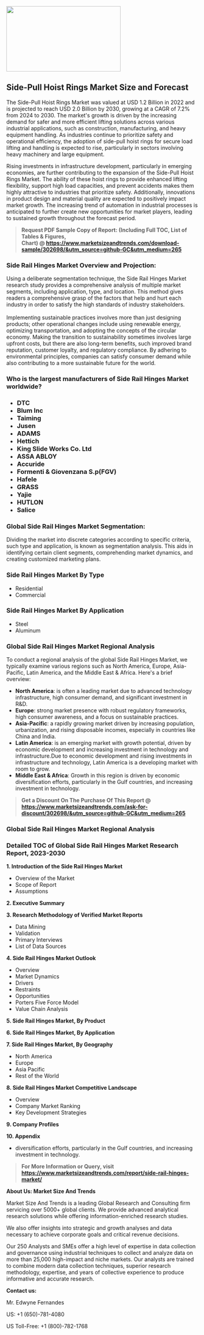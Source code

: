 <p><img class="alignnone size-medium wp-image-20088" src="https://ffe5etoiles.com/wp-content/uploads/2024/12/MST1-300x171.png" alt="" width="300" height="171" /></p><h2>Side-Pull Hoist Rings Market Size and Forecast</h2><p>The Side-Pull Hoist Rings Market was valued at USD 1.2 Billion in 2022 and is projected to reach USD 2.0 Billion by 2030, growing at a CAGR of 7.2% from 2024 to 2030. The market's growth is driven by the increasing demand for safer and more efficient lifting solutions across various industrial applications, such as construction, manufacturing, and heavy equipment handling. As industries continue to prioritize safety and operational efficiency, the adoption of side-pull hoist rings for secure load lifting and handling is expected to rise, particularly in sectors involving heavy machinery and large equipment.</p><p>Rising investments in infrastructure development, particularly in emerging economies, are further contributing to the expansion of the Side-Pull Hoist Rings Market. The ability of these hoist rings to provide enhanced lifting flexibility, support high load capacities, and prevent accidents makes them highly attractive to industries that prioritize safety. Additionally, innovations in product design and material quality are expected to positively impact market growth. The increasing trend of automation in industrial processes is anticipated to further create new opportunities for market players, leading to sustained growth throughout the forecast period.</p></p><blockquote id="" class=""><strong>Request PDF Sample Copy of Report: (Including Full TOC, List of Tables &amp; Figures, Chart)&nbsp;@&nbsp;<strong><a href="https://www.marketsizeandtrends.com/download-sample/302698/&utm_source=github-GC&utm_medium=265" target="_blank">https://www.marketsizeandtrends.com/download-sample/302698/&utm_source=github-GC&utm_medium=265</a></strong></strong></blockquote><h3 id="" class="">Side Rail Hinges Market&nbsp;Overview and Projection:</h3><p id="" class="">Using a deliberate segmentation technique, the Side Rail Hinges Market research study provides a comprehensive analysis of multiple market segments, including application, type, and location. This method gives readers a comprehensive grasp of the factors that help and hurt each industry in order to satisfy the high standards of industry stakeholders. <br /> <br />Implementing sustainable practices involves more than just designing products; other operational changes include using renewable energy, optimizing transportation, and adopting the concepts of the circular economy. Making the transition to sustainability sometimes involves large upfront costs, but there are also long-term benefits, such improved brand reputation, customer loyalty, and regulatory compliance. By adhering to environmental principles, companies can satisfy consumer demand while also contributing to a more sustainable future for the world.</p><h3 id="" class="">Who is the largest manufacturers of&nbsp;Side Rail Hinges Market worldwide?</h3><h3 class=""><p><ul><li>DTC </li><li> Blum Inc </li><li> Taiming </li><li> Jusen </li><li> ADAMS </li><li> Hettich </li><li> King Slide Works Co. Ltd </li><li> ASSA ABLOY </li><li> Accuride </li><li> Formenti & Giovenzana S.p(FGV) </li><li> Hafele </li><li> GRASS </li><li> Yajie </li><li> HUTLON </li><li> Salice</li></ul></p></h3><h3 id="" class="">Global&nbsp;Side Rail Hinges Market Segmentation:</h3><p id="" class="">Dividing the market into discrete categories according to specific criteria, such type and application, is known as segmentation analysis. This aids in identifying certain client segments, comprehending market dynamics, and creating customized marketing plans.</p><h3 id="" class="">Side Rail Hinges Market&nbsp;By Type</h3><p><p><ul><li>Residential</li><li> Commercial</p></li></ul></p></p><h3 id="" class="">Side Rail Hinges Market&nbsp;By Application</h3><p class=""><p><ul><li>Steel</li><li> Aluminum</li></ul></p></p><h3 id="" class="">Global Side Rail Hinges Market Regional Analysis</h3><p id="" class="">To conduct a regional analysis of the global Side Rail Hinges Market, we typically examine various regions such as North America, Europe, Asia-Pacific, Latin America, and the Middle East &amp; Africa. Here's a brief overview:</p><ul><li><strong>North America</strong>: is often a leading market due to advanced technology infrastructure, high consumer demand, and significant investment in R&amp;D.</li><li><strong>Europe</strong>: strong market presence with robust regulatory frameworks, high consumer awareness, and a focus on sustainable practices.</li><li><strong>Asia-Pacific</strong>: a rapidly growing market driven by increasing population, urbanization, and rising disposable incomes, especially in countries like China and India.</li><li><strong>Latin America</strong>: is an emerging market with growth potential, driven by economic development and increasing investment in technology and infrastructure.Due to economic development and rising investments in infrastructure and technology, Latin America is a developing market with room to grow.</li><li><strong>Middle East &amp; Africa</strong>: Growth in this region is driven by economic diversification efforts, particularly in the Gulf countries, and increasing investment in technology.</li></ul><blockquote id="" class=""><strong>Get a Discount On The Purchase Of This Report @ <strong><a href="https://www.marketsizeandtrends.com/ask-for-discount/302698/&utm_source=github-GC&utm_medium=265" target="_blank">https://www.marketsizeandtrends.com/ask-for-discount/302698/&utm_source=github-GC&utm_medium=265</a></strong></strong></blockquote><h3 id="" class="">Global Side Rail Hinges Market Regional Analysis</h3><h3 id="" class="">Detailed TOC of Global Side Rail Hinges Market Research Report, 2023-2030</h3><p id="" class=""><strong>1. Introduction of the Side Rail Hinges Market</strong></p><ul><li>Overview of the Market</li><li>Scope of Report</li><li>Assumptions</li></ul><p id="" class=""><strong>2. Executive Summary</strong></p><p id="" class=""><strong>3. Research Methodology of Verified Market Reports</strong></p><ul><li>Data Mining</li><li>Validation</li><li>Primary Interviews</li><li>List of Data Sources</li></ul><p id="" class=""><strong>4. Side Rail Hinges Market Outlook</strong></p><ul><li>Overview</li><li>Market Dynamics</li><li>Drivers</li><li>Restraints</li><li>Opportunities</li><li>Porters Five Force Model</li><li>Value Chain Analysis</li></ul><p id="" class=""><strong>5. Side Rail Hinges Market, By Product</strong></p><p id="" class=""><strong>6. Side Rail Hinges Market, By Application</strong></p><p id="" class=""><strong>7. Side Rail Hinges Market, By Geography</strong></p><ul><li>North America</li><li>Europe</li><li>Asia Pacific</li><li>Rest of the World</li></ul><p id="" class=""><strong>8. Side Rail Hinges Market Competitive Landscape</strong></p><ul><li>Overview</li><li>Company Market Ranking</li><li>Key Development Strategies</li></ul><p id="" class=""><strong>9. Company Profiles</strong></p><p id="" class=""><strong>10. Appendix</strong></p><ul><li>diversification efforts, particularly in the Gulf countries, and increasing investment in technology.</li></ul><blockquote id="" class=""><strong>For More Information or Query, visit <strong><strong><a href="https://www.marketsizeandtrends.com/report/side-rail-hinges-market/" target="_blank">https://www.marketsizeandtrends.com/report/side-rail-hinges-market/</a></strong></strong></strong></blockquote><p id="" class=""><strong>About Us: Market Size And Trends</strong></p><p id="" class="">Market Size And Trends is a leading Global Research and Consulting firm servicing over 5000+ global clients. We provide advanced analytical research solutions while offering information-enriched research studies.</p><p id="" class="">We also offer insights into strategic and growth analyses and data necessary to achieve corporate goals and critical revenue decisions.</p><p id="" class="">Our 250 Analysts and SMEs offer a high level of expertise in data collection and governance using industrial techniques to collect and analyze data on more than 25,000 high-impact and niche markets. Our analysts are trained to combine modern data collection techniques, superior research methodology, expertise, and years of collective experience to produce informative and accurate research.</p><p id="" class=""><strong>Contact us:</strong></p><p id="" class="">Mr. Edwyne Fernandes</p><p id="" class="">US: +1 (650)-781-4080</p><p id="" class="">US Toll-Free: +1 (800)-782-1768</p>
